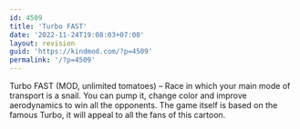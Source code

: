 ```yaml
---
id: 4509
title: 'Turbo FAST'
date: '2022-11-24T19:08:03+07:00'
layout: revision
guid: 'https://kindmod.com/?p=4509'
permalink: '/?p=4509'
---
```


Turbo FAST (MOD, unlimited tomatoes) – Race in which your main mode of transport is a snail. You can pump it, change color and improve aerodynamics to win all the opponents. The game itself is based on the famous Turbo, it will appeal to all the fans of this cartoon.
